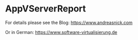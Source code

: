 # AppVServerReport

For details please see the Blog:
https://www.andreasnick.com

Or in German:
https://www.software-virtualisierung.de